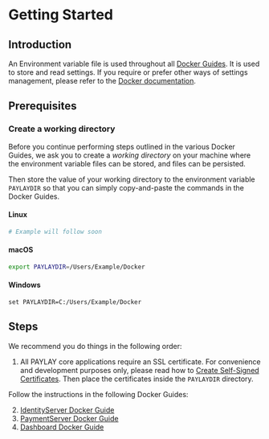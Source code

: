 # Getting Started

## Introduction
An Environment variable file is used throughout all [Docker Guides](#Docker-Guides). It is used to store and read settings. If you require or prefer other ways of settings management, please refer to the [Docker documentation](https://docs.docker.com).

## Prerequisites
### Create a working directory
Before you continue performing steps outlined in the various Docker Guides, we ask you to create a _working directory_ on your machine where the environment variable files can be stored, and files can be persisted.

Then store the value of your working directory to the environment variable `PAYLAYDIR` so that you can simply copy-and-paste the commands in the Docker Guides.

#### Linux
~~~ bash
# Example will follow soon
~~~

#### macOS
~~~ bash
export PAYLAYDIR=/Users/Example/Docker
~~~

#### Windows
~~~ shell
set PAYLAYDIR=C:/Users/Example/Docker
~~~

## Steps
We recommend you do things in the following order:

1. All PAYLAY core applications require an SSL certificate. For convenience and development purposes only, please read how to [Create Self-Signed Certificates](create-self-signed-certificates.md).
Then place the certificates inside the `PAYLAYDIR` directory.

Follow the instructions in the following Docker Guides:

2. [IdentityServer Docker Guide](identityserver/docker.md)
3. [PaymentServer Docker Guide](paymentserver/docker.md)
4. [Dashboard Docker Guide](dashboard/docker.md)